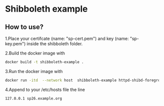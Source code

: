 # Shibboleth example

## How to use?

1.Place your certifcate (name: "sp-cert.pem") and key (name: "sp-key.pem") inside the shibboleth folder. 

2.Build the docker image with

~~~BASH
docker build -t shibboleth-example .
~~~

3.Run the docker image with

~~~BASH
docker run -itd  --network host  shibboleth-example httpd-shibd-foreground
~~~

4.Append to your /etc/hosts file the line

~~~
127.0.0.1 sp26.example.org
~~~

